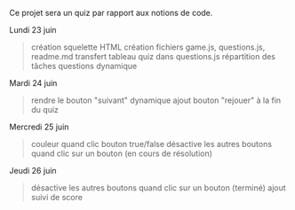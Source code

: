 Ce projet sera un quiz par rapport aux notions de code.


Lundi 23 juin

> création squelette HTML
> création fichiers game.js, questions.js, readme.md
> transfert tableau quiz dans questions.js
> répartition des tâches
> questions dynamique


Mardi 24 juin

> rendre le bouton "suivant" dynamique
> ajout bouton "rejouer" à la fin du quiz


Mercredi 25 juin

> couleur quand clic bouton true/false 
> désactive les autres boutons quand clic sur un bouton (en cours de résolution)


Jeudi 26 juin

> désactive les autres boutons quand clic sur un bouton (terminé)
> ajout suivi de score
> 
